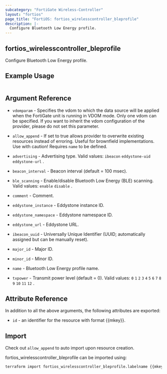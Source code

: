 ```yaml
---
subcategory: "FortiGate Wireless-Controller"
layout: "fortios"
page_title: "FortiOS: fortios_wirelesscontroller_bleprofile"
description: |-
  Configure Bluetooth Low Energy profile.
---
```


## fortios_wirelesscontroller_bleprofile
Configure Bluetooth Low Energy profile.

## Example Usage

```hcl

```

## Argument Reference
* `vdomparam` - Specifies the vdom to which the data source will be applied when the FortiGate unit is running in VDOM mode. Only one vdom can be specified. If you want to inherit the vdom configuration of the provider, please do not set this parameter.
* `allow_append` - If set to true allows provider to overwrite existing resources instead of erroring. Useful for brownfield implementations. Use with caution! Requires `name` to be defined.

* `advertising` - Advertising type. Valid values: `ibeacon` `eddystone-uid` `eddystone-url` .
* `beacon_interval` - Beacon interval (default = 100 msec).
* `ble_scanning` - Enable/disable Bluetooth Low Energy (BLE) scanning. Valid values: `enable` `disable` .
* `comment` - Comment.
* `eddystone_instance` - Eddystone instance ID.
* `eddystone_namespace` - Eddystone namespace ID.
* `eddystone_url` - Eddystone URL.
* `ibeacon_uuid` - Universally Unique Identifier (UUID; automatically assigned but can be manually reset).
* `major_id` - Major ID.
* `minor_id` - Minor ID.
* `name` - Bluetooth Low Energy profile name.
* `txpower` - Transmit power level (default = 0). Valid values: `0` `1` `2` `3` `4` `5` `6` `7` `8` `9` `10` `11` `12` .

## Attribute Reference

In addition to all the above arguments, the following attributes are exported:
* `id` - an identifier for the resource with format {{mkey}}.

## Import

Check out `allow_append` to auto import upon resource creation.

fortios_wirelesscontroller_bleprofile can be imported using:
```sh
terraform import fortios_wirelesscontroller_bleprofile.labelname {{mkey}}
```
